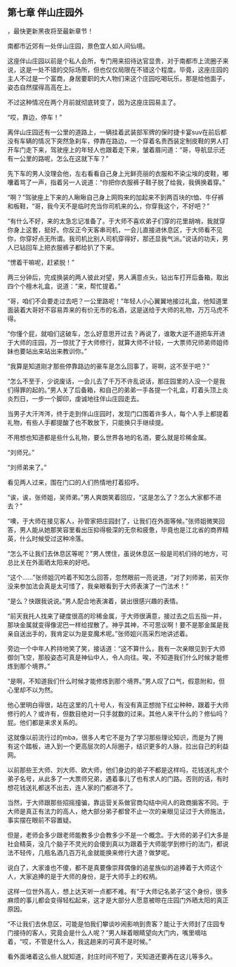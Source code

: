 ## 第七章 伴山庄园外
，最快更新黑夜将至最新章节！

南都市近郊有一处伴山庄园，景色宜人如人间仙境。

这座伴山庄园以前是个私人会所，专门用来招待达官显贵，对于南都市上流圈子来说，这是一处不错的交际场所，但也仅仅局限在不错这个程度。毕竟，这座庄园的主人不过是一个富商，身居要职的大人物们来这个庄园吃喝玩乐，那是给他面子，姿态自然摆得高高在上。

不过这种情况在两个月前就彻底转变了，因为这座庄园易主了。

“哎，靠边，停车！”

离伴山庄园还有一公里的道路上，一辆挂着武装部军牌的保时捷卡宴suv在前后都没有车辆的情况下突然急刹车，停靠在路边，一个穿着名贵西装定制皮鞋的男人打开车门走下来，驾驶座上的年轻人也跟着走下来，皱着眉问道：“哥，导航显示还有一公里的路呢，怎么在这就下车？”

先下车的男人没理会他，左右看看自己身上光鲜亮丽的衣服和不染尘埃的皮鞋，嘟囔着骂了一声，指着另一人说道：“你把你衣服裤子鞋子脱了给我，我俩换着穿。”

“啊？”驾驶座上下来的人瞅瞅自己身上网购来的加起来不到两百块的t恤、牛仔裤和板鞋，“哥，我今天不是临时充当你司机来的么，你穿我这个，不好吧？”

“有什么不好，来的太急忘记准备了。于大师不喜欢弟子们穿的花里胡哨，我就穿你身上这套，挺好。你反正今天客串司机，一会儿直接进休息区，于大师看不见你，你穿好点无所谓。我司机比别人司机穿得好，那还显我气派。”说话的功夫，男人已钻回车上把衣服裤子都给扒了下来。

“愣着干嘛呢，赶紧脱！”

两三分钟后，完成换装的两人彼此对望，男人满意点头，钻出车打开后备箱，取出四个个檀木礼盒，说道：“来，帮忙提着。”

“哥，咱们不会要走过去吧？一公里路呢！”年轻人小心翼翼地接过礼盒，他知道里面装着大哥好不容易弄来的有价无市的名酒，这是送给于大师的礼物，万万马虎不得。

“你懂个屁，就咱们这破车，怎么好意思开过去？再说了，谁敢大逆不道把车开进于大师的庄园，万一惊扰了于大师修行，就算大师不计较，一大票师兄师弟师姐师妹也要站出来站出来教训你。”

“我算是知道刚才那些停靠路边的豪车是怎么回事了，哥啊，这不至于吧？”

“怎么不至于，少说废话，一会儿去了千万不许乱说话，那庄园里的人没一个是我们得罪的起的。”男人关了后备箱，和自己的弟弟一手各提一个礼盒，盯着头顶上炎炎烈日，一步一个脚印，虔诚地往伴山庄园走去。

当男子大汗涔涔，终于走到伴山庄园时，发现门口围着许多人，每个人手上都提着礼物，有些人手都提酸了也不敢放下，只能换只手继续提。

不用想也知道都是些什么礼物，要么世界各地的名酒，要么就是珍稀金属。

“刘师兄。”

“刘师弟来了。”

看见两人过来，围在门口的人们热情地打着招呼。

“诶，诶，张师姐，吴师弟。”男人爽朗笑着回应，“这是怎么了？怎么大家都不进去？”

“噢，于大师在接见客人，孙管家把庄园封了，让我们在外面等候。”张师姐微笑回答，男人能从她那笑容里看出压抑得极深的无奈和疲惫，毕竟也是江北省的商界精英，什么时候受过这种冷落。

“怎么不让我们去休息区等呢？”男人愣住，虽说休息区一般是司机们待的地方，可总比关在外面晒太阳来的好吧。

“这个……”张师姐沉吟着不知怎么回答，忽然眼前一亮说道，“对了刘师弟，前天你没来参加法会真是太可惜了，我亲眼看到于大师表演了一门法术！”

“是么？快跟我说说。”男人配合地表演着，装出很感兴趣的表情。

“前天我托人找来了硬度很高的珍稀金属，于大师很满意，接过去之后五指一并，那块金属就变得像泥巴一样给捏散了。神乎其神，不可思议啊！要不是那金属是我亲自送出手的，我肯定以为是变魔术呢。”张师姐兴高采烈地讲述着。

旁边一个中年人矜持地笑了笑，接话道：“这不算什么，我有一次亲眼见到于大师御剑飞空，那般姿态可真是神仙中人，令人向往。唉，不知道我们什么时候才能修炼到那个境界。”

“是啊，不知道我们什么时候才能修炼到那个境界。”男人叹了口气，假意附和，但心里却不以为然。

他心里明白得很，站在这里的几十号人，有没有真正想抛下红尘种种，跟着于大师修行的人？或许有，但数目绝对一只手就数的过来。其他人来干什么的？修仙吗？屁。他们都是来求关系的。

这就像以前流行过的mba，很多人考它不是为了学习那些理论知识，而是为了拥有这个踏板，进入到一个更高层次的人际圈子，结识更多的人脉，拉出自己的利益网。

以前那些王大师、刘大师、欧大师，他们身边的弟子不都是这样吗，花钱送礼求个弟子名号，从此多了一大票师兄弟，遇着事儿了也有求人的门路。否则的话，有时想花钱送礼都送不出去，连人家的门都进不了。

当然，于大师跟那些招摇撞骗，靠运营关系做官商勾结中间人的政商掮客不同。于大师是真正有法力的高人，绝大部分弟子都曾不止一次的亲眼见证过于大师施法，事实摆在眼前不容置疑。

但是，老师会多少跟老师能教多少会教多少不是一个概念。于大师的弟子们大多是社会精英，没几个脑子不灵光的会傻到真以为跟着于大师能学到修行的法门，都说法不轻传，几瓶名酒几百万礼金就能换来修行大道？做梦呢。

说白了，大家谁也不傻，都不是真要像崇拜偶像的追星族似的追捧着于大师这个人，大家追捧的是于大师的身份，是于大师手上的权柄。

这样一位世外高人，想上达天听一点都不难。有“于大师记名弟子”这个身份，很多麻烦的事儿都会变得轻松起来，这才是大部分人愿意被晾在庄园门外晒太阳的真正原因。

“不让我们去休息区，可能是怕我们攀谈吵闹影响到贵客？能让于大师封了庄园专门接待的客人，究竟会是什么人呢？”男人眯着眼睛望向大门内，嘴里嘀咕着，“哎，不管是什么人，我这趟来的可真不是时候。”

看外面堵着这么些人就知道，封庄时间不短了，天知道还要再在这儿等多久。

